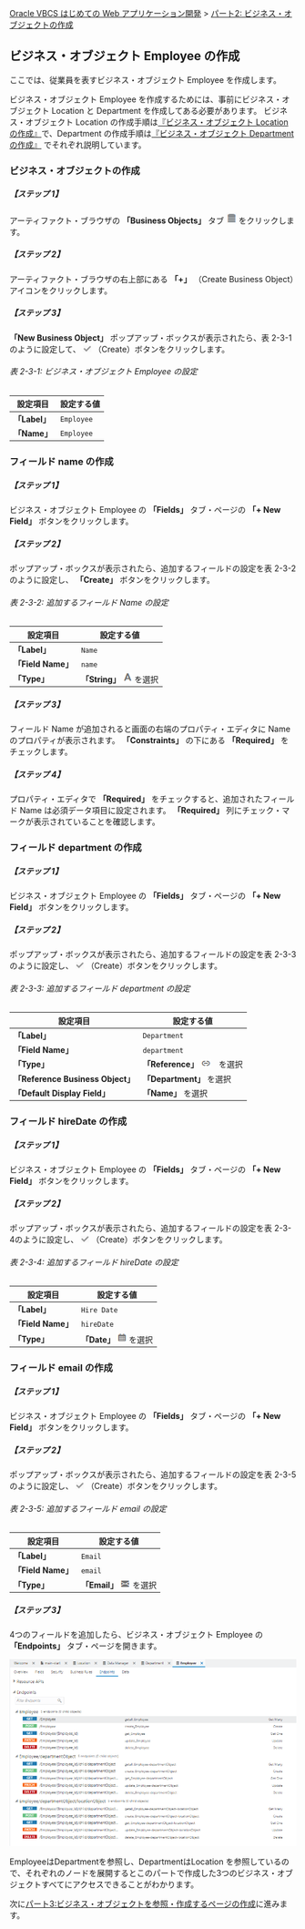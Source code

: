 [Oracle VBCS はじめての Web アプリケーション開発](../../README.md) >
[パート2: ビジネス・オブジェクトの作成](README.md)

## ビジネス・オブジェクト Employee の作成

ここでは、従業員を表すビジネス・オブジェクト Employee を作成します。

ビジネス・オブジェクト Employee を作成するためには、事前にビジネス・オブジェクト Location と Department を作成してある必要があります。
ビジネス・オブジェクト Location の作成手順は[『ビジネス・オブジェクト Location の作成』](create_bo_location.md)で、Department の作成手順は[『ビジネス・オブジェクト Department の作成』](create_bo_department.md) でそれぞれ説明しています。

### ビジネス・オブジェクトの作成

##### 【ステップ 1】

アーティファクト・ブラウザの **「Business Objects」** タブ
<img src="../icons/vbcsca_bo_icon.png">
をクリックします。

##### 【ステップ 2】

アーティファクト・ブラウザの右上部にある **「+」** （Create Business Object）アイコンをクリックします。

##### 【ステップ 3】

**「New Business Object」** ポップアップ・ボックスが表示されたら、表 2-3-1のように設定して、
<img src="../icons/vbcsca_create_icon.png" alt="Create アイコン">
（Create）ボタンをクリックします。

###### 表 2-3-1: ビジネス・オブジェクト Employee の設定

|設定項目      |設定する値   |
|------------|----------|
|**「Label」**|`Employee`|
|**「Name」**   |`Employee`|

### フィールド name の作成

##### 【ステップ 1】

ビジネス・オブジェクト Employee の **「Fields」** タブ・ページの **「+ New Field」** ボタンをクリックします。

##### 【ステップ 2】

ポップアップ・ボックスが表示されたら、追加するフィールドの設定を表 2-3-2のように設定し、 **「Create」** ボタンをクリックします。

###### 表 2-3-2: 追加するフィールド Name の設定

|設定項目      |設定する値|
|------------|--------|
|**「Label」**|`Name`  |
|**「Field Name」**   |`name`  |
|**「Type」** |**「String」** <img src="../icons/vbcsca_textfield_icon.png" alt="String アイコン"> を選択|

##### 【ステップ 3】

フィールド Name が追加されると画面の右端のプロパティ・エディタに Name のプロパティが表示されます。
**「Constraints」** の下にある **「Required」** をチェックします。

##### 【ステップ 4】

プロパティ・エディタで **「Required」** をチェックすると、追加されたフィールド Name は必須データ項目に設定されます。
**「Required」** 列にチェック・マークが表示されていることを確認します。

### フィールド department の作成

##### 【ステップ 1】

ビジネス・オブジェクト Employee の **「Fields」** タブ・ページの **「+ New Field」** ボタンをクリックします。

##### 【ステップ 2】

ポップアップ・ボックスが表示されたら、追加するフィールドの設定を表 2-3-3のように設定し、
<img src="../icons/vbcsca_create_icon.png" alt="Create アイコン">
（Create）ボタンをクリックします。

###### 表 2-3-3: 追加するフィールド department の設定

|設定項目      |設定する値  |
|------------|----------|
|**「Label」**|`Department`|
|**「Field Name」**   |`department`|
|**「Type」** |**「Reference」** <img src="../icons/vbcsca_referencefield_icon.png" alt="Reference アイコン">　を選択|
|**「Reference Business Object」**|**「Department」** を選択|
|**「Default Display Field」**    |**「Name」** を選択|

### フィールド hireDate の作成

##### 【ステップ 1】

ビジネス・オブジェクト Employee の **「Fields」** タブ・ページの **「+ New Field」** ボタンをクリックします。

##### 【ステップ 2】

ポップアップ・ボックスが表示されたら、追加するフィールドの設定を表 2-3-4のように設定し、
<img src="../icons/vbcsca_create_icon.png" alt="Create アイコン">
（Create）ボタンをクリックします。

###### 表 2-3-4: 追加するフィールド hireDate の設定

|設定項目      |設定する値|
|------------|--------|
|**「Label」**|`Hire Date`|
|**「Field Name」**   |`hireDate` |
|**「Type」** |**「Date」** <img src="../icons/vbcsca_datefield_icon.png" alt="Date アイコン"> を選択|

### フィールド email の作成

##### 【ステップ 1】

ビジネス・オブジェクト Employee の **「Fields」** タブ・ページの **「+ New Field」** ボタンをクリックします。

##### 【ステップ 2】

ポップアップ・ボックスが表示されたら、追加するフィールドの設定を表 2-3-5のように設定し、
<img src="../icons/vbcsca_create_icon.png" alt="Create アイコン">
（Create）ボタンをクリックします。

###### 表 2-3-5: 追加するフィールド email の設定 

|設定項目      |設定する値|
|------------|--------|
|**「Label」**|`Email`|
|**「Field Name」**   |`email` |
|**「Type」** |**「Email」** <img src="../icons/vbcsca_email_icon.png" alt="Email アイコン"> を選択|

##### 【ステップ 3】

4つのフィールドを追加したら、ビジネス・オブジェクト Employee の **「Endpoints」** タブ・ページを開きます。

![ビジネス・オブジェクト Employee の Endpoints タブ・ページ](images/employee_endpoint.png)

EmployeeはDepartmentを参照し、DepartmentはLocation を参照しているので、それぞれのノードを展開するとこのパートで作成した3つのビジネス・オブジェクトすべてにアクセスできることがわかります。

次に[パート3:ビジネス・オブジェクトを参照・作成するページの作成](../part3/README.md)に進みます。
